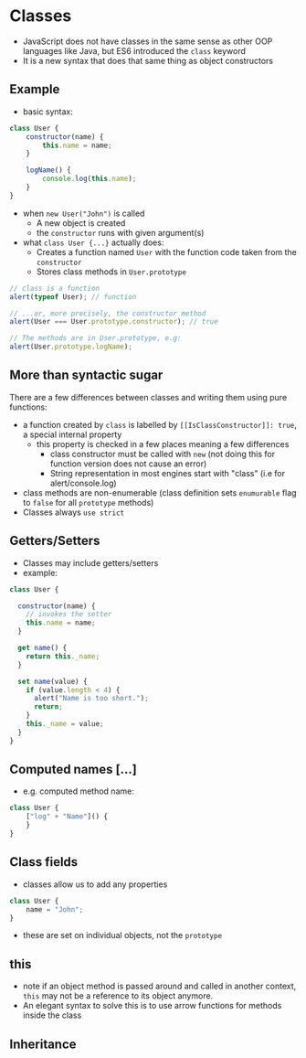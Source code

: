 # Classes

- JavaScript does not have classes in the same sense as other OOP languages like Java, but ES6 introduced the `class` keyword
- It is a new syntax that does that same thing as object constructors

## Example

- basic syntax:
```js
class User {
    constructor(name) {
        this.name = name;
    }

    logName() {
        console.log(this.name);
    }
}
```
- when `new User("John")` is called
    - A new object is created
    - the `constructor` runs with given argument(s)
- what `class User {...}` actually does:
    - Creates a function named `User` with the function code taken from the `constructor`
    - Stores class methods in `User.prototype`

```js
// class is a function
alert(typeof User); // function

// ...or, more precisely, the constructor method
alert(User === User.prototype.constructor); // true

// The methods are in User.prototype, e.g:
alert(User.prototype.logName);
```

## More than syntactic sugar

There are a few differences between classes and writing them using pure functions:

- a function created by `class` is labelled by `[[IsClassConstructor]]: true`, a special internal property
    - this property is checked in a few places meaning a few differences
        - class constructor must be called with `new` (not doing this for function version does not cause an error)
        - String representation in most engines start with "class" (i.e for alert/console.log)
- class methods are non-enumerable (class definition sets `enumurable` flag to `false` for all `prototype` methods)
- Classes always `use strict`

## Getters/Setters

- Classes may include getters/setters 
- example:
```js
class User {

  constructor(name) {
    // invokes the setter
    this.name = name;
  }

  get name() {
    return this._name;
  }

  set name(value) {
    if (value.length < 4) {
      alert("Name is too short.");
      return;
    }
    this._name = value;
  }
}
```

## Computed names [...]

- e.g. computed method name:
```js
class User {
    ["log" + "Name"]() {
    }
}
```

## Class fields

- classes allow us to add any properties
```js
class User {
    name = "John";
}
```
- these are set on individual objects, not the `prototype`

## this

- note if an object method is passed around and called in another context, `this` may not be a reference to its object anymore. 
- An elegant syntax to solve this is to use arrow functions for methods inside the class

## Inheritance


